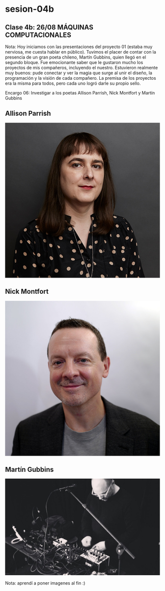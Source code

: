 # sesion-04b

## Clase 4b: 26/08 MÁQUINAS COMPUTACIONALES

Nota: Hoy iniciamos con las presentaciones del proyecto 01 (estaba muy nerviosa, me cuesta hablar en público). Tuvimos el placer de contar con la presencia de un gran poeta chileno, Martín Gubbins, quien llegó en el segundo bloque. Fue emocionante saber que le gustaron mucho los proyectos de mis compañeros, incluyendo el nuestro. Estuvieron realmente muy buenos: pude conectar y ver la magia que surge al unir el diseño, la programación y la visión de cada compañero. La premisa de los proyectos era la misma para todos, pero cada uno logró darle su propio sello.

Encargo 06: Investigar a los poetas Allison Parrish, Nick Montfort y Martín Gubbins

## Allison Parrish 
![ALLISON_PARRISH](./imagenes/ALLISON_PARRISH.jpeg)

## Nick Montfort 

![NICK_MONTFORT](./imagenes/NICK_MONTFORT.jpg)

## Martín Gubbins

![MARTÍN_GUBBINS](./imagenes/MARTÍN_GUBBINS.jpg)

Nota: aprendí a poner imagenes al fin :)
